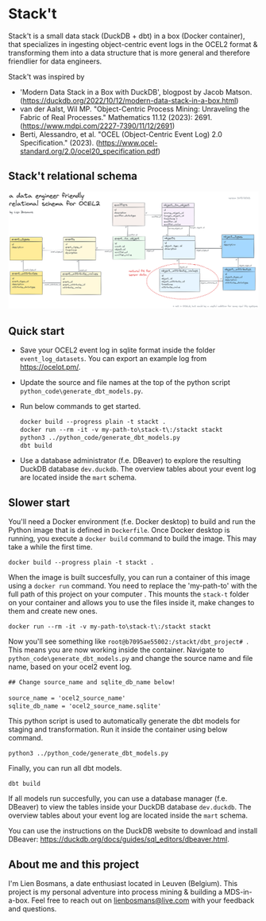 # Stack't

Stack't is a small data stack (DuckDB + dbt) in a box (Docker container), that specializes in ingesting object-centric event logs in the OCEL2 format & transforming them into a data structure that is more general and therefore friendlier for data engineers. 

Stack't was inspired by
* 'Modern Data Stack in a Box with DuckDB', blogpost by Jacob Matson. (https://duckdb.org/2022/10/12/modern-data-stack-in-a-box.html)
* van der Aalst, Wil MP. "Object-Centric Process Mining: Unraveling the Fabric of Real Processes." Mathematics 11.12 (2023): 2691. (https://www.mdpi.com/2227-7390/11/12/2691)
* Berti, Alessandro, et al. "OCEL (Object-Centric Event Log) 2.0 Specification." (2023). (https://www.ocel-standard.org/2.0/ocel20_specification.pdf)

## Stack't relational schema

![a data engineer friendly relational schema for OCEL2 by Lien Bosmans version 31/10/2023](EFOCEL_data_structure_v20231031.png)

## Quick start

* Save your OCEL2 event log in sqlite format inside the folder `event_log_datasets`. You can export an example log from https://ocelot.pm/.
* Update the source and file names at the top of the python script `python_code\generate_dbt_models.py`.
* Run below commands to get started.

    ```
    docker build --progress plain -t stackt .
    docker run --rm -it -v my-path-to\stack-t\:/stackt stackt
    python3 ../python_code/generate_dbt_models.py 
    dbt build
    ```
* Use a database administrator (f.e. DBeaver) to explore the resulting DuckDB database `dev.duckdb`. The overview tables about your event log are located inside the `mart` schema.

## Slower start

You'll need a Docker environment (f.e. Docker desktop) to build and run the Python image that is defined in `Dockerfile`. Once Docker desktop is running, you execute a `docker build` command to build the image. This may take a while the first time.

```
docker build --progress plain -t stackt .
```

When the image is built succesfully, you can run a container of this image using a `docker run` command. You need to replace the 'my-path-to' with the full path of this project on your computer . This mounts the `stack-t` folder on your container and allows you to use the files inside it, make changes to them and create new ones.

```
docker run --rm -it -v my-path-to\stack-t\:/stackt stackt
```

Now you'll see something like `root@b7095ae55002:/stackt/dbt_project# `. This means you are now working inside the container. Navigate to `python_code\generate_dbt_models.py` and change the source name and file name, based on your ocel2 event log.

```
## Change source_name and sqlite_db_name below!

source_name = 'ocel2_source_name'
sqlite_db_name = 'ocel2_source_name.sqlite'
```

This python script is used to automatically generate the dbt models for staging and transformation. Run it inside the container using below command.

```
python3 ../python_code/generate_dbt_models.py 
```

Finally, you can run all dbt models.

```
dbt build
```

If all models run succesfully, you can use a database manager (f.e. DBeaver) to view the tables inside your DuckDB database `dev.duckdb`. The overview tables about your event log are located inside the `mart` schema.

You can use the instructions on the DuckDB website to download and install DBeaver: https://duckdb.org/docs/guides/sql_editors/dbeaver.html.


## About me and this project

I'm Lien Bosmans, a date enthusiast located in Leuven (Belgium). This project is my personal adventure into process mining & building a MDS-in-a-box. Feel free to reach out on lienbosmans@live.com with your feedback and questions.
